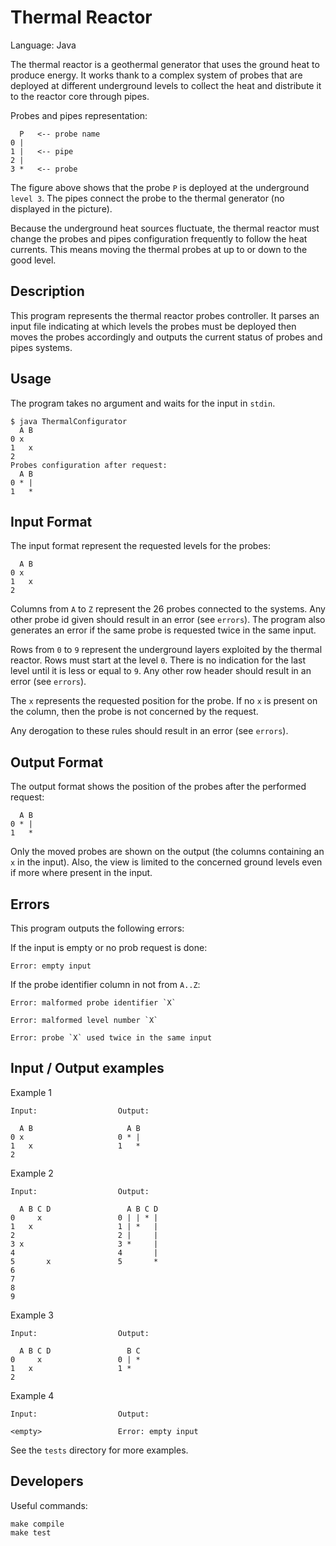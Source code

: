 # Thermal Reactor

Language: Java

The thermal reactor is a geothermal generator that uses the ground heat to
produce energy.
It works thank to a complex system of probes that are deployed at different underground
levels to collect the heat and distribute it to the reactor core through pipes.

Probes and pipes representation:

	  P   <-- probe name
	0 |
	1 |   <-- pipe
	2 |
	3 *   <-- probe

The figure above shows that the probe `P` is deployed at the underground `level 3`.
The pipes connect the probe to the thermal generator (no displayed in the picture).

Because the underground heat sources fluctuate, the thermal reactor must change
the probes and pipes configuration frequently to follow the heat currents.
This means moving the thermal probes at up to or down to the good level.

## Description

This program represents the thermal reactor probes controller.
It parses an input file indicating at which levels the probes must be
deployed then moves the probes accordingly and outputs the current status of
probes and pipes systems.

## Usage

The program takes no argument and waits for the input in `stdin`.

	$ java ThermalConfigurator
	  A B
	0 x
	1   x
	2
	Probes configuration after request:
	  A B
	0 * |
	1   *

## Input Format

The input format represent the requested levels for the probes:

	  A B
	0 x
	1   x
	2

Columns from `A` to `Z` represent the 26 probes connected to the systems.
Any other probe id given should result in an error (see `errors`).
The program also generates an error if the same probe is requested twice in the same
input.

Rows from `0` to `9` represent the underground layers exploited by the thermal reactor.
Rows must start at the level `0`. There is no indication for the last level until it is
less or equal to `9`. Any other row header should result in an error (see `errors`).

The `x` represents the requested position for the probe.
If no `x` is present on the column, then the probe is not concerned by the request.

Any derogation to these rules should result in an error (see `errors`).

## Output Format

The output format shows the position of the probes after the performed request:

	  A B
	0 * |
	1   *

Only the moved probes are shown on the output (the columns containing an `x` in
the input).
Also, the view is limited to the concerned ground levels even if more where present
in the input.

## Errors

This program outputs the following errors:

If the input is empty or no prob request is done:

	Error: empty input

If the probe identifier column in not from `A..Z`:

	Error: malformed probe identifier `X`

	Error: malformed level number `X`

	Error: probe `X` used twice in the same input

## Input / Output examples

Example 1

	Input:					Output:

	  A B					  A B
	0 x						0 * |
	1   x					1   *
	2

Example 2

	Input:					Output:

	  A B C D				  A B C D
	0	  x					0 | | * |
	1   x					1 | *   |
	2						2 |     |
	3 x						3 *     |
	4						4       |
	5		x				5       *
	6
	7
	8
	9

Example 3

	Input:					Output:

	  A B C D				  B C
	0	  x					0 | *
	1   x					1 *
	2

Example 4

	Input:					Output:

	<empty>					Error: empty input

See the `tests` directory for more examples.

## Developers

Useful commands:

	make compile
	make test
